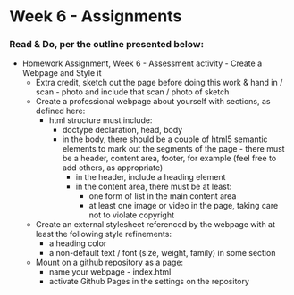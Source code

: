 # Week 6 - Assignments



### **Read & Do, per the outline presented below:** 

* Homework Assignment, Week 6 - Assessment activity - Create a Webpage and Style it
  * Extra credit, sketch out the page before doing this work & hand in / scan - photo and include that scan / photo of sketch
  * Create a professional webpage about yourself with sections, as defined here:
    * html structure must include:
      * doctype declaration, head, body
      * in the body, there should be a couple of html5 semantic elements to mark out the segments of the page - there must be a header, content area, footer, for example \(feel free to add others, as appropriate\)
        * in the header, include a heading element 
        * in the content area, there must be at least:
          * one form of list in the main content area
          * at least one image or video in the page, taking care not to violate copyright
  * Create an external stylesheet referenced by the webpage  with at least the following style refinements:
    * a heading color
    * a non-default text / font \(size, weight, family\) in some section
  * Mount on a github repository as a page:
    * name your webpage - index.html
    * activate Github Pages in the settings on the repository

